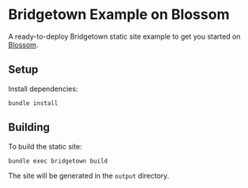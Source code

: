 # Bridgetown Example on Blossom

A ready-to-deploy Bridgetown static site example to get you started on [Blossom](https://blossom-cloud.com).

## Setup

Install dependencies:

    bundle install

## Building

To build the static site:

    bundle exec bridgetown build

The site will be generated in the `output` directory.
